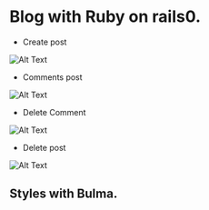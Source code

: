 # Blog with Ruby on rails0.


* Create post


![Alt Text](https://i.gyazo.com/d0e1364d6c0534aa8c49af8e4bf951b7.gif)


* Comments post


![Alt Text](https://i.gyazo.com/8420158dde5a188616609aca7dc62e68.gif)



* Delete Comment


![Alt Text](https://i.gyazo.com/c4027746a3fef15e4d258eecba3b2373.gif)



* Delete post


![Alt Text](https://i.gyazo.com/33f4611fcb4b848cc4cc5a07d3964d41.gif)


## Styles with Bulma.
